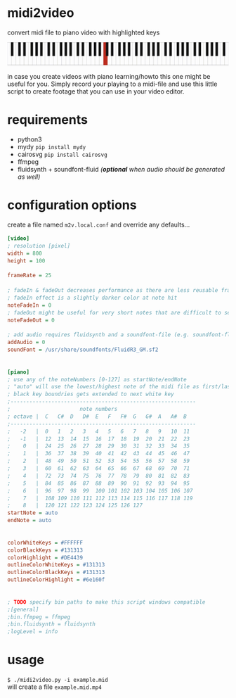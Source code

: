 # midi2video
convert midi file to piano video with highlighted keys  

![a piano keyboard with colored keys](example.mid.gif "demo midi2video")

in case you create videos with piano learning/howto this one might be useful for you. Simply record your playing to a midi-file and use this little script to create footage that you can use in your video editor.

# requirements
- python3
- mydy `pip install mydy`
- cairosvg `pip install cairosvg`
- ffmpeg
- fluidsynth + soundfont-fluid *(**optional** when audio should be generated as well)*

# configuration options
create a file named `m2v.local.conf` and override any defaults...  
```ini
[video]
; resolution [pixel]
width = 800
height = 100

frameRate = 25

; fadeIn & fadeOut decreases performance as there are less reusable frames
; fadeIn effect is a slightly darker color at note hit
noteFadeIn = 0
; fadeOut might be useful for very short notes that are difficult to see
noteFadeOut = 0

; add audio requires fluidsynth and a soundfont-file (e.g. soundfont-fluid)
addAudio = 0
soundFont = /usr/share/soundfonts/FluidR3_GM.sf2


[piano]
; use any of the noteNumbers [0-127] as startNote/endNote
; "auto" will use the lowest/highest note of the midi file as first/last key
; black key boundries gets extended to next white key
;-----------------------------------------------------------
;                      note numbers
; octave |  C   C#  D   D#  E   F   F#  G   G#  A   A#  B
;-----------------------------------------------------------
;   -2   |  0   1   2   3   4   5   6   7   8   9   10  11
;   -1   |  12  13  14  15  16  17  18  19  20  21  22  23
;    0   |  24  25  26  27  28  29  30  31  32  33  34  35
;    1   |  36  37  38  39  40  41  42  43  44  45  46  47
;    2   |  48  49  50  51  52  53  54  55  56  57  58  59
;    3   |  60  61  62  63  64  65  66  67  68  69  70  71
;    4   |  72  73  74  75  76  77  78  79  80  81  82  83
;    5   |  84  85  86  87  88  89  90  91  92  93  94  95
;    6   |  96  97  98  99  100 101 102 103 104 105 106 107
;    7   |  108 109 110 111 112 113 114 115 116 117 118 119
;    8   |  120 121 122 123 124 125 126 127
startNote = auto
endNote = auto


colorWhiteKeys = #FFFFFF
colorBlackKeys = #131313
colorHighlight = #DE4439
outlineColorWhiteKeys = #131313
outlineColorBlackKeys = #131313
outlineColorHighlight = #6e160f


; TODO specify bin paths to make this script windows compatible
;[general]
;bin.ffmpeg = ffmpeg
;bin.fluidsynth = fluidsynth
;logLevel = info
```
# usage
`$ ./midi2video.py -i example.mid`  
will create a file `example.mid.mp4`